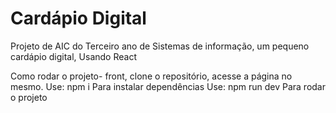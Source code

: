 # Cardápio Digital
Projeto de AIC do Terceiro ano de Sistemas de informação, um pequeno cardápio digital, Usando React

Como rodar o projeto- front, clone o repositório, acesse a página no mesmo.
Use:
npm i 
Para instalar dependências
Use:
npm run dev
Para rodar o projeto
